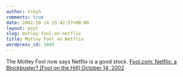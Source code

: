 ```yaml
---
author: troyh
comments: true
date: 2002-10-14 15:42:57+00:00
layout: post
slug: motley-fool-on-netflix
title: Motley Fool on Netflix
wordpress_id: 1699
---
```


The Motley Fool now says Netflix is a good stock. [Fool.com: Netflix: a Blockbuster? [Fool on the Hill] October 14, 2002](http://www.fool.com/news/foth/2002/foth021014.htm)
